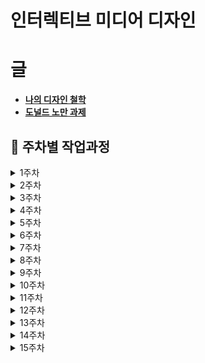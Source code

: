 # **인터렉티브 미디어 디자인**

# **글**

* [**나의 디자인 철학**](나의디자인철학.md)
* [**도널드 노만 과제**](도널드노만.md)

  
## 📆 주차별 작업과정

<details>
<summary>1주차</summary>
<p>1주차 내용 작성</p>
</details>

<details>
<summary>2주차</summary>
<p>2주차 내용 작성</p>
</details>

<details>
<summary>3주차</summary>
<p>3주차 내용 작성</p>
</details>

<details>
<summary>4주차</summary>
<p>4주차 내용 작성</p>
</details>

<details>
<summary>5주차</summary>
<p>5주차 내용 작성</p>
</details>

<details>
<summary>6주차</summary>
<p>6주차 내용 작성</p>
</details>

<details>
<summary>7주차</summary>
<p>7주차 내용 작성</p>
</details>

<details>
<summary>8주차</summary>
<p>8주차 내용 작성</p>
</details>

<details>
<summary>9주차</summary>
<p>9주차 내용 작성</p>
</details>

<details>
<summary>10주차</summary>
<p>10주차 내용 작성</p>
</details>

<details>
<summary>11주차</summary>
<p>11주차 내용 작성</p>
</details>

<details>
<summary>12주차</summary>
<p>12주차 내용 작성</p>
</details>

<details>
<summary>13주차</summary>
<p>13주차 내용 작성</p>
</details>

<details>
<summary>14주차</summary>
<p>14주차 내용 작성</p>
</details>

<details>
<summary>15주차</summary>
<p>15주차 내용 작성</p>
</details>
